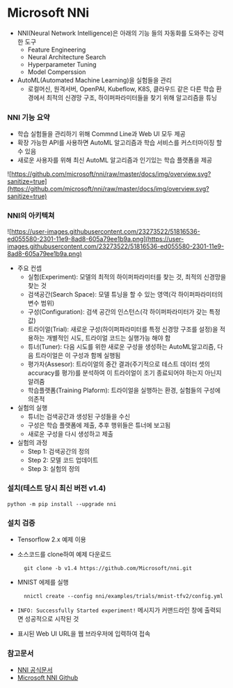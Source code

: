 # Microsoft NNi

- NNI(Neural Network Intelligence)은 아래의 기능 들의 자동화를 도와주는 강력한 도구
    - Feature Engineering
    - Neural Architecture Search
    - Hyperparameter Tuning
    - Model Comperssion
- AutoML(Automated Machine Learning)을 실험들을 관리
    - 로컬머신, 원격서버, OpenPAI, Kubeflow, K8S, 클라우드 같은 다른 학습 환경에서 최적의 신경망 구조, 하이퍼파라미터들을 찾기 위해 알고리즘을 튜닝

### NNI 기능 요약

- 학습 실험들을 관리하기 위해 Commnd Line과 Web UI 모두 제공
- 확장 가능한 API를 사용하면 AutoML 알고리즘과 학습 서비스를 커스터마이징 할 수 있음
- 새로운 사용자를 위해 최신 AutoML 알고리즘과 인기있는 학습 플랫폼을 제공

![https://github.com/microsoft/nni/raw/master/docs/img/overview.svg?sanitize=true](https://github.com/microsoft/nni/raw/master/docs/img/overview.svg?sanitize=true)

### NNI의 아키텍쳐

![https://user-images.githubusercontent.com/23273522/51816536-ed055580-2301-11e9-8ad8-605a79ee1b9a.png](https://user-images.githubusercontent.com/23273522/51816536-ed055580-2301-11e9-8ad8-605a79ee1b9a.png)

- 주요 컨셉
    - 실험(Experiment): 모델의 최적의 하이퍼파라미터를 찾는 것, 최적의 신경망을 찾는 것
    - 검색공간(Search Space): 모델 튜닝을 할 수 있는 영역(각 하이퍼파라미터의 변수 범위)
    - 구성(Configuration): 검색 공간의 인스턴스(각 하이퍼파라미터가 갖는 특정 값)
    - 트라이얼(Trial): 새로운 구성(하이퍼파라미터를 특정 신경망 구조를 설정)을 적용하는 개별적인 시도, 트라이얼 코드는 실행가능 해야 함
    - 튜너(Tuner):  다음 시도를 위한 새로운 구성을 생성하는 AutoML알고리즘, 다음 트라이얼은 이 구성과 함께 실행됨
    - 평가자(Assesor): 트라이얼의 중간 결과(주기적으로 테스트 데이터 셋의  accuracy를 평가)를 분석하여 이 트라이얼이 조기 종료되어야 하는지 아닌지 알려줌
    - 학습플랫폼(Training Plaform): 트라이얼을 실행하는 환경, 실험들의 구성에 의존적
- 실험의 실행
    - 튜너는 검색공간과 생성된 구성들을 수신
    - 구성은 학습 플랫폼에 제출, 추후 행위들은 튜너에 보고됨
    - 새로운 구성을 다시 생성하고 제출
- 실험의 과정
    - Step 1: 검색공간의 정의
    - Step 2: 모델 코드 업데이트
    - Step 3: 실험의 정의

### 설치(테스트 당시 최신 버전 v1.4)

    python -m pip install --upgrade nni

### 설치 검증

- Tensorflow 2.x  예제 이용
- 소스코드를 clone하여 예제 다운로드

        git clone -b v1.4 https://github.com/Microsoft/nni.git

- MNIST 에제를 실행

        nnictl create --config nni/examples/trials/mnist-tfv2/config.yml

- `INFO: Successfully Started experiment!` 메시지가 커맨드라인 창에 출력되면 성공적으로 시작된 것
- 표시된 Web UI URL을 웹 브라우저에 입력하여 접속

### 참고문서

- [NNI 공식문서](https://nni.readthedocs.io/en/latest/index.html)
- [Microsoft NNI Github](https://github.com/microsoft/nni)

